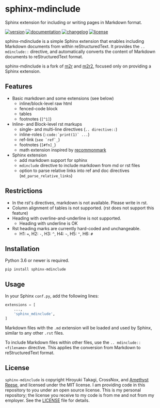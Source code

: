 sphinx-mdinclude
================

Sphinx extension for including or writing pages in Markdown format.

[![version](https://img.shields.io/pypi/v/sphinx-mdinclude.svg)](https://pypi.python.org/pypi/sphinx-mdinclude)
[![documentation](https://img.shields.io/badge/docs-latest-success)](https://sphinx-mdinclude.readthedocs.io)
[![changelog](https://img.shields.io/badge/change-log-blue)](https://sphinx-mdinclude.readthedocs.io)
[![license](https://img.shields.io/pypi/l/sphinx-mdinclude.svg)](https://github.com/amyreese/sphinx-mdinclude/blob/main/LICENSE)


sphinx-mdinclude is a simple Sphinx extension that enables including Markdown documents
from within reStructuredText. It provides the `.. mdinclude::` directive, and
automatically converts the content of Markdown documents to reStructuredText format.

sphinx-mdinclude is a fork of [m2r](https://github.com/miyakogi/m2r) and
[m2r2](https://github.com/crossnox/m2r2), focused only on providing a Sphinx extension.

## Features

* Basic markdown and some extensions (see below)
    * inline/block-level raw html
    * fenced-code block
    * tables
    * footnotes (``[^1]``)
* Inline- and Block-level rst markups
    * single- and multi-line directives (`.. directive::`)
    * inline-roles (``:code:`print(1)` ...``)
    * ref-link (``see `ref`_``)
    * footnotes (``[#fn]_``)
    * math extension inspired by [recommonmark](https://recommonmark.readthedocs.io/en/latest/index.html)
* Sphinx extension
    * add markdown support for sphinx
    * ``mdinclude`` directive to include markdown from md or rst files
    * option to parse relative links into ref and doc directives (``md_parse_relative_links``)

## Restrictions

* In the rst's directives, markdown is not available. Please write in rst.
* Column alignment of tables is not supported. (rst does not support this feature)
* Heading with overline-and-underline is not supported.
  * Heading with underline is OK
* Rst heading marks are currently hard-coded and unchangeable.
  * H1: `=`, H2: `-`, H3: `^`, H4: `~`, H5: `"`, H6: `#`

## Installation

Python 3.6 or newer is required.

```
pip install sphinx-mdinclude
```

## Usage

In your Sphinx `conf.py`, add the following lines:

```python
extensions = [
    ...,
    'sphinx_mdinclude',
]
```

Markdown files with the `.md` extension will be loaded and used by Sphinx, similar to
any other `.rst` files.

To include Markdown files within other files, use the `.. mdinclude:: <filename>`
directive. This applies the conversion from Markdown to reStructuredText format.

## License

`sphinx-mdinclude` is copyright Hiroyuki Takagi, CrossNox, and [Amethyst Reese][],
and licensed under the MIT license. I am providing code in this repository to you
under an open source license. This is my personal repository; the license you receive
to my code is from me and not from my employer. See the [LICENSE][] file for details.

[Amethyst Reese]: https://noswap.com
[LICENSE]: https://github.com/amyreese/sphinx-mdinclude/blob/main/LICENSE

